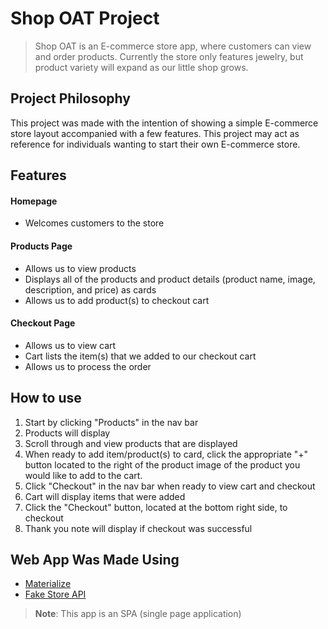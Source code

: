 # Shop OAT Project
>Shop OAT is an E-commerce store app, where customers can view and order products. Currently the store only features jewelry, but product variety will expand as our little shop grows.


## Project Philosophy
This project was made with the intention of showing a simple E-commerce store layout accompanied with a few features. This project may act as reference for individuals wanting to start their own E-commerce store. 


## Features
#### Homepage
* Welcomes customers to the store 
#### Products Page
* Allows us to view products
* Displays all of the products and product details (product name, image, description, and price) as cards
* Allows us to add product(s) to checkout cart 
#### Checkout Page
* Allows us to view cart 
* Cart lists the item(s) that we added to our checkout cart
* Allows us to process the order


## How to use
1. Start by clicking "Products" in the nav bar 
2. Products will display
3. Scroll through and view products that are displayed
4. When ready to add item/product(s) to card, click the appropriate "+" button located to the right of the product image of the product you would like to add to the cart.
5. Click "Checkout" in the nav bar when ready to view cart and checkout
6. Cart will display items that were added
7. Click the "Checkout" button, located at the bottom right side, to checkout
8. Thank you note will display if checkout was successful 


## Web App Was Made Using
- [Materialize](https://materializecss.com/)
- [Fake Store API](https://fakestoreapi.com/)


> **Note**: This app is an SPA (single page application)